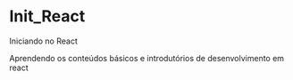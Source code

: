 # Init_React
Iniciando no React 

Aprendendo os conteúdos básicos e introdutórios de desenvolvimento em react 
